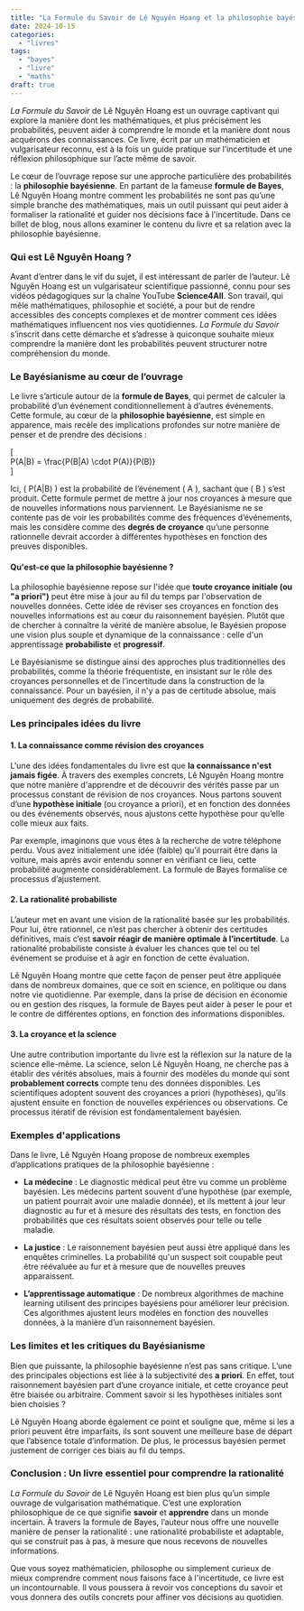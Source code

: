 ```yaml
---
title: "La Formule du Savoir de Lê Nguyên Hoang et la philosophie bayésienne"
date: 2024-10-15
categories: 
  - "livres"
tags: 
  - "bayes"
  - "livre"
  - "maths"
draft: true
---
```


_La Formule du Savoir_ de Lê Nguyên Hoang est un ouvrage captivant qui explore la manière dont les mathématiques, et plus précisément les probabilités, peuvent aider à comprendre le monde et la manière dont nous acquérons des connaissances. Ce livre, écrit par un mathématicien et vulgarisateur reconnu, est à la fois un guide pratique sur l’incertitude et une réflexion philosophique sur l’acte même de savoir.

Le cœur de l’ouvrage repose sur une approche particulière des probabilités : la **philosophie bayésienne**. En partant de la fameuse **formule de Bayes**, Lê Nguyên Hoang montre comment les probabilités ne sont pas qu’une simple branche des mathématiques, mais un outil puissant qui peut aider à formaliser la rationalité et guider nos décisions face à l'incertitude. Dans ce billet de blog, nous allons examiner le contenu du livre et sa relation avec la philosophie bayésienne.

### Qui est Lê Nguyên Hoang ?

Avant d’entrer dans le vif du sujet, il est intéressant de parler de l’auteur. Lê Nguyên Hoang est un vulgarisateur scientifique passionné, connu pour ses vidéos pédagogiques sur la chaîne YouTube **Science4All**. Son travail, qui mêle mathématiques, philosophie et société, a pour but de rendre accessibles des concepts complexes et de montrer comment ces idées mathématiques influencent nos vies quotidiennes. _La Formule du Savoir_ s’inscrit dans cette démarche et s’adresse à quiconque souhaite mieux comprendre la manière dont les probabilités peuvent structurer notre compréhension du monde.

### Le Bayésianisme au cœur de l’ouvrage

Le livre s’articule autour de la **formule de Bayes**, qui permet de calculer la probabilité d’un événement conditionnellement à d’autres événements. Cette formule, au cœur de la **philosophie bayésienne**, est simple en apparence, mais recèle des implications profondes sur notre manière de penser et de prendre des décisions :

\[  
P(A|B) = \\frac{P(B|A) \\cdot P(A)}{P(B)}  
\]

Ici, ( P(A|B) ) est la probabilité de l’événement ( A ), sachant que ( B ) s’est produit. Cette formule permet de mettre à jour nos croyances à mesure que de nouvelles informations nous parviennent. Le Bayésianisme ne se contente pas de voir les probabilités comme des fréquences d’événements, mais les considère comme des **degrés de croyance** qu’une personne rationnelle devrait accorder à différentes hypothèses en fonction des preuves disponibles.

#### Qu'est-ce que la philosophie bayésienne ?

La philosophie bayésienne repose sur l'idée que **toute croyance initiale (ou "a priori")** peut être mise à jour au fil du temps par l'observation de nouvelles données. Cette idée de réviser ses croyances en fonction des nouvelles informations est au cœur du raisonnement bayésien. Plutôt que de chercher à connaître la vérité de manière absolue, le Bayésien propose une vision plus souple et dynamique de la connaissance : celle d'un apprentissage **probabiliste** et **progressif**.

Le Bayésianisme se distingue ainsi des approches plus traditionnelles des probabilités, comme la théorie fréquentiste, en insistant sur le rôle des croyances personnelles et de l’incertitude dans la construction de la connaissance. Pour un bayésien, il n'y a pas de certitude absolue, mais uniquement des degrés de probabilité.

### Les principales idées du livre

#### 1\. **La connaissance comme révision des croyances**

L'une des idées fondamentales du livre est que **la connaissance n'est jamais figée**. À travers des exemples concrets, Lê Nguyên Hoang montre que notre manière d'apprendre et de découvrir des vérités passe par un processus constant de révision de nos croyances. Nous partons souvent d’une **hypothèse initiale** (ou croyance a priori), et en fonction des données ou des événements observés, nous ajustons cette hypothèse pour qu’elle colle mieux aux faits.

Par exemple, imaginons que vous êtes à la recherche de votre téléphone perdu. Vous avez initialement une idée (faible) qu’il pourrait être dans la voiture, mais après avoir entendu sonner en vérifiant ce lieu, cette probabilité augmente considérablement. La formule de Bayes formalise ce processus d’ajustement.

#### 2\. **La rationalité probabiliste**

L’auteur met en avant une vision de la rationalité basée sur les probabilités. Pour lui, être rationnel, ce n’est pas chercher à obtenir des certitudes définitives, mais c’est **savoir réagir de manière optimale à l’incertitude**. La rationalité probabiliste consiste à évaluer les chances que tel ou tel événement se produise et à agir en fonction de cette évaluation.

Lê Nguyên Hoang montre que cette façon de penser peut être appliquée dans de nombreux domaines, que ce soit en science, en politique ou dans notre vie quotidienne. Par exemple, dans la prise de décision en économie ou en gestion des risques, la formule de Bayes peut aider à peser le pour et le contre de différentes options, en fonction des informations disponibles.

#### 3\. **La croyance et la science**

Une autre contribution importante du livre est la réflexion sur la nature de la science elle-même. La science, selon Lê Nguyên Hoang, ne cherche pas à établir des vérités absolues, mais à fournir des modèles du monde qui sont **probablement corrects** compte tenu des données disponibles. Les scientifiques adoptent souvent des croyances a priori (hypothèses), qu’ils ajustent ensuite en fonction de nouvelles expériences ou observations. Ce processus itératif de révision est fondamentalement bayésien.

### Exemples d'applications

Dans le livre, Lê Nguyên Hoang propose de nombreux exemples d’applications pratiques de la philosophie bayésienne :

- **La médecine** : Le diagnostic médical peut être vu comme un problème bayésien. Les médecins partent souvent d’une hypothèse (par exemple, un patient pourrait avoir une maladie donnée), et ils mettent à jour leur diagnostic au fur et à mesure des résultats des tests, en fonction des probabilités que ces résultats soient observés pour telle ou telle maladie.

- **La justice** : Le raisonnement bayésien peut aussi être appliqué dans les enquêtes criminelles. La probabilité qu'un suspect soit coupable peut être réévaluée au fur et à mesure que de nouvelles preuves apparaissent.

- **L’apprentissage automatique** : De nombreux algorithmes de machine learning utilisent des principes bayésiens pour améliorer leur précision. Ces algorithmes ajustent leurs modèles en fonction des nouvelles données, à la manière d’un raisonnement bayésien.

### Les limites et les critiques du Bayésianisme

Bien que puissante, la philosophie bayésienne n’est pas sans critique. L’une des principales objections est liée à la subjectivité des **a priori**. En effet, tout raisonnement bayésien part d’une croyance initiale, et cette croyance peut être biaisée ou arbitraire. Comment savoir si les hypothèses initiales sont bien choisies ?

Lê Nguyên Hoang aborde également ce point et souligne que, même si les a priori peuvent être imparfaits, ils sont souvent une meilleure base de départ que l’absence totale d’information. De plus, le processus bayésien permet justement de corriger ces biais au fil du temps.

### Conclusion : Un livre essentiel pour comprendre la rationalité

_La Formule du Savoir_ de Lê Nguyên Hoang est bien plus qu’un simple ouvrage de vulgarisation mathématique. C’est une exploration philosophique de ce que signifie **savoir** et **apprendre** dans un monde incertain. À travers la formule de Bayes, l’auteur nous offre une nouvelle manière de penser la rationalité : une rationalité probabiliste et adaptable, qui se construit pas à pas, à mesure que nous recevons de nouvelles informations.

Que vous soyez mathématicien, philosophe ou simplement curieux de mieux comprendre comment nous faisons face à l'incertitude, ce livre est un incontournable. Il vous poussera à revoir vos conceptions du savoir et vous donnera des outils concrets pour affiner vos décisions au quotidien.
